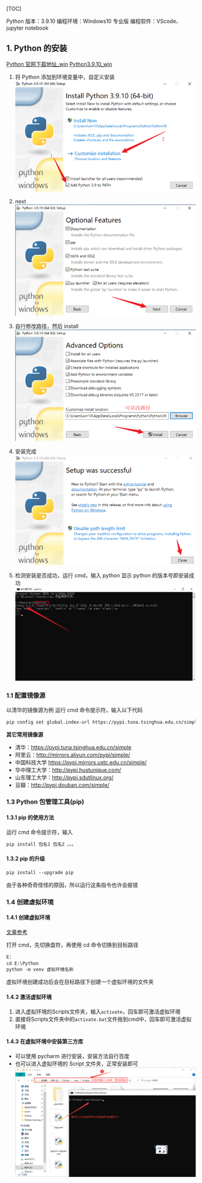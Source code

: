 [TOC]

Python 版本：3.9.10
编程环境：Windows10 专业版
编程软件：VScode、jupyter notebook

## 1. Python 的安装

[Python 官网下载地址\_win](https://www.python.org/downloads/windows/)
[Python3.9.10_win](https://www.python.org/ftp/python/3.9.10/python-3.9.10-amd64.exe)

1. 将 Python 添加到环境变量中，自定义安装  
   ![01.png](../imgs/Day-001/01.png)

2. next  
   ![02.png](../imgs/Day-001/02.png)

3. 自行修改路径，然后 install  
   ![03.png](../imgs/Day-001/03.png)

4. 安装完成  
   ![04.png](../imgs/Day-001/04.png)

5. 检测安装是否成功，运行 cmd，输入 python 显示 python 的版本号即安装成功  
   ![05.png](../imgs/Day-001/05.png)

### 1.1 配置镜像源

以清华的镜像源为例
运行 cmd 命令提示符，输入以下代码

```txt
pip config set global.index-url https://pypi.tuna.tsinghua.edu.cn/simple
```

**其它常用镜像源**

- 清华：https://pypi.tuna.tsinghua.edu.cn/simple
- 阿里云：http://mirrors.aliyun.com/pypi/simple/
- 中国科技大学 https://pypi.mirrors.ustc.edu.cn/simple/
- 华中理工大学：http://pypi.hustunique.com/
- 山东理工大学：http://pypi.sdutlinux.org/
- 豆瓣：http://pypi.douban.com/simple/

### 1.3 Python 包管理工具(pip)

#### 1.3.1 pip 的使用方法

运行 cmd 命令提示符，输入

```txt
pip install 包名1 包名2 。。。
```

#### 1.3.2 pip 的升级

```txt
pip install --upgrade pip
```

由于各种奇奇怪怪的原因，所以运行这条指令也许会报错

### 1.4 创建虚拟环境

#### 1.4.1 创建虚拟环境

[文章参考](https://blog.csdn.net/u012585708/article/details/120242166?spm=1001.2014.3001.5506)

打开 cmd，先切换盘符，再使用 cd 命令切换到目标路径

```txt
E:
cd E:\Python
python -m venv 虚拟环境名称
```

虚拟环境创建成功后会在目标路径下创建一个虚拟环境的文件夹

#### 1.4.2 激活虚拟环境

1. 进入虚拟环境的Scripts文件夹，输入`activate`，回车即可激活虚拟环境
2. 直接将Scripts文件夹中的`activate.bat`文件拖到cmd中，回车即可激活虚拟环境

#### 1.4.3 在虚拟环境中安装第三方库

- 可以使用 pycharm 进行安装，安装方法自行百度
- 也可以进入虚拟环境的 Script 文件夹，正常安装即可  
  ![在这里插入图片描述](../imgs/Day-001/06.png)

